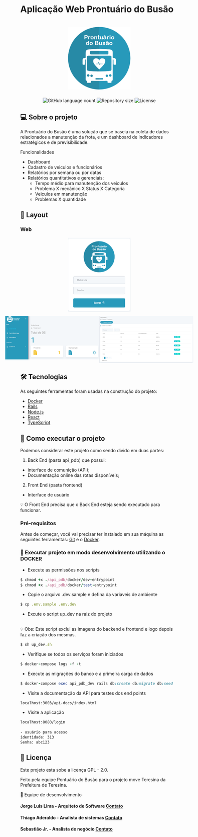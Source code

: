 # Aplicação Web Prontuário do Busão
<h1 align="center">
  <img alt="prontuario" title="#Prontuário do Busão" src="./frontend/src/presentation/assets/images/logo-pdb.png" width="200"/>
</h1>

<p align="center">
  <img alt="GitHub language count" src="https://img.shields.io/github/languages/count/prontuariodobusao/web_pdb?style=for-the-badge">

  <img alt="Repository size" src="https://img.shields.io/github/repo-size/prontuariodobusao/web_pdb?style=for-the-badge">

  <img alt="License" src="https://img.shields.io/github/license/prontuariodobusao/web_pdb?style=for-the-badge">
</p>

## 💻 Sobre o projeto

A Prontuário do Busão é uma solução que se baseia na coleta de dados relacionados a manutenção da frota, e um dashboard de indicadores estratégicos e de previsibilidade.

Funcionalidades
- Dashboard
- Cadastro de veiculos e funcionários
- Relatórios por semana ou por datas
- Relatórios quantitativos e gerenciais:
  - Tempo médio para manutenção dos veículos
  - Problema X mecânico X Status X Categoria
  - Veiculos em manutenção
  - Problemas X quantidade

## 🎨 Layout

### Web

<p style="display: flex; align-items: flex-start; justify-content: center;">
  <img alt="prontuario" title="#prontuario" src="./frontend/src/presentation/assets/images/login.png" width="200">
</p>

<p align="center" style="display: flex; align-items: flex-start; justify-content: center;">
  <img alt="prontuario" title="#prontuario" src="./frontend/src/presentation/assets/images/dashboard.png" width="300">
  <img alt="prontuario" title="#prontuario" src="./frontend/src/presentation/assets/images/cadastro.png" width="300">
</p>

## 🛠 Tecnologias

As seguintes ferramentas foram usadas na construção do projeto:
- [Docker](https://www.docker.com)
- [Rails](https://rubyonrails.org)
- [Node.js](https://nodejs.org/en/)
- [React](https://pt-br.reactjs.org/)
- [TypeScript](https://www.typescriptlang.org/)


## 🎲 Como executar o projeto

Podemos considerar este projeto como sendo divido em duas partes:
1. Back End (pasta api_pdb) que possui: 
- interface de comunição (API);
- Documentação online das rotas disponíveis; 
2. Front End (pasta frontend)
- Interface de usuário

💡 O Front End precisa que o Back End esteja sendo executado para funcionar.

### Pré-requisitos

Antes de começar, você vai precisar ter instalado em sua máquina as seguintes ferramentas:
[Git](https://git-scm.com) e o [Docker](https://www.docker.com). 

 ### 🚀 Executar projeto em modo desenvolvimento utilizando o DOCKER
- Execute as permissões nos scripts
```ruby
$ chmod +x ./api_pdb/docker/dev-entrypoint
$ chmod +x ./api_pdb/docker/test-entrypoint
``` 
- Copie o arquivo .dev.sample e defina da variaveis de ambiente
```ruby
$ cp .env.sample .env.dev
```

- Excute o script up_dev na raiz do projeto
<br>
💡 Obs: Este script exclui as imagens do backend e frontend e logo depois faz a criação dos mesmas.

```ruby
$ sh up_dev.sh 
```
- Verifique se todos os serviços foram iniciados

```ruby
$ docker-compose logs -f -t 
```

- Execute as migrações do banco e a primeira carga de dados
```ruby
$ docker-compose exec api_pdb_dev rails db:create db:migrate db:seed
```

- Visite a documentação da API para testes dos end points
```
localhost:3003/api-docs/index.html
```

- Visite a aplicação
```
localhost:8080/login

- usuário para acesso
identidade: 313
Senha: abc123
```

## 📝 Licença

Este projeto esta sobe a licença GPL - 2.0.

Feito pela equipe Pontuário do Busão para o projeto move Teresina da Prefeitura de Teresina.

🚀 Equipe de desenvolvimento

#### Jorge Luis Lima - Arquiteto de Software  [Contato](linkedin.com/in/jorge-lima-1a45a197)
#### Thiago Aderaldo - Analista de sistemas  [Contato](https://www.linkedin.com/in/thiago-aderaldo-lessa-2b7b0646)
#### Sebastião Jr. - Analista de negócio  [Contato](https://www.linkedin.com/in/sebasti%C3%A3o-junior-52b2b58a)